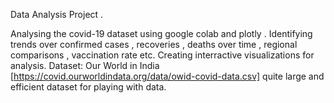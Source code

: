 Data Analysis Project .

Analysing the covid-19 dataset using google colab and plotly . Identifying trends over confirmed cases , recoveries , deaths over time , regional comparisons , vaccination rate etc. 
Creating interractive visualizations for analysis.
Dataset: Our World in India [https://covid.ourworldindata.org/data/owid-covid-data.csv] quite large and efficient dataset for playing with data.
